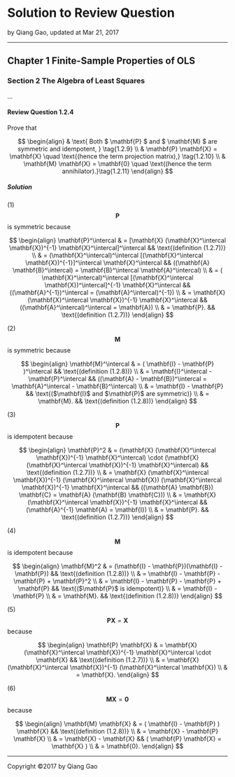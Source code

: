 # Solution to Review Question

by Qiang Gao, updated at Mar 21, 2017

---

## Chapter 1 Finite-Sample Properties of OLS

### Section 2 The Algebra of Least Squares

...

#### Review Question 1.2.4

Prove that

$$
\begin{align}
&
\text{ Both $ \mathbf{P} $ and $ \mathbf{M} $ are symmetric and idempotent, }
\tag{1.2.9}
\\ &
\mathbf{P} \mathbf{X} = \mathbf{X} \quad
\text{(hence the term projection matrix),}
\tag{1.2.10}
\\ &
\mathbf{M} \mathbf{X} = \mathbf{0} \quad
\text{(hence the term annihilator).}\tag{1.2.11}
\end{align}
$$

##### Solution

(1) $$ \mathbf{P} $$ is symmetric because

$$
\begin{align}
\mathbf{P}^\intercal 
& =
[\mathbf{X} (\mathbf{X}^\intercal \mathbf{X})^{-1}
\mathbf{X}^\intercal]^\intercal
&&
\text{(definition (1.2.7))}
\\ & =
(\mathbf{X}^\intercal)^\intercal
[(\mathbf{X}^\intercal \mathbf{X})^{-1}]^\intercal
\mathbf{X}^\intercal
&&
((\mathbf{A} \mathbf{B}^\intercal) = 
\mathbf{B}^\intercal \mathbf{A}^\intercal)
\\ & = 
( \mathbf{X}^\intercal)^\intercal
[(\mathbf{X}^\intercal \mathbf{X})^\intercal]^{-1}
\mathbf{X}^\intercal
&&
((\mathbf{A}^{-1})^\intercal =
(\mathbf{A}^\intercal)^{-1})
\\ & =
\mathbf{X} (\mathbf{X}^\intercal \mathbf{X})^{-1}
\mathbf{X}^\intercal
&&
((\mathbf{A}^\intercal)^\intercal = \mathbf{A})
\\ & =
\mathbf{P}.
&&
\text{(definition (1.2.7))}
\end{align}
$$

(2) $$ \mathbf{M} $$ is symmetric because

$$
\begin{align}
\mathbf{M}^\intercal
& =
( \mathbf{I} - \mathbf{P} )^\intercal
&&
\text{(definition (1.2.8))}
\\ & =
\mathbf{I}^\intercal - \mathbf{P}^\intercal
&&
((\mathbf{A} - \mathbf{B})^\intercal =
\mathbf{A}^\intercal - \mathbf{B}^\intercal)
\\ & =
\mathbf{I} - \mathbf{P}
&&
\text{($\mathbf{I}$ and $\mathbf{P}$ are symmetric)}
\\ & =
\mathbf{M}.
&&
\text{(definition (1.2.8))}
\end{align}
$$

(3) $$ \mathbf{P} $$ is idempotent because

$$
\begin{align}
\mathbf{P}^2
& =
(\mathbf{X} (\mathbf{X}^\intercal \mathbf{X})^{-1}
\mathbf{X}^\intercal) \cdot (\mathbf{X}
(\mathbf{X}^\intercal \mathbf{X})^{-1}
\mathbf{X}^\intercal)
&&
\text{(definition (1.2.7))}
\\ & =
\mathbf{X} (\mathbf{X}^\intercal \mathbf{X})^{-1}
(\mathbf{X}^\intercal \mathbf{X})
(\mathbf{X}^\intercal \mathbf{X})^{-1}
\mathbf{X}^\intercal
&&
((\mathbf{A} \mathbf{B}) \mathbf{C} =
\mathbf{A} (\mathbf{B} \mathbf{C}))
\\ & =
\mathbf{X} (\mathbf{X}^\intercal \mathbf{X})^{-1}
\mathbf{X}^\intercal
&&
(\mathbf{A}^{-1} \mathbf{A} = \mathbf{I})
\\ & = 
\mathbf{P}.
&&
\text{(definition (1.2.7))}
\end{align}
$$

(4) $$ \mathbf{M} $$ is idempotent because

$$
\begin{align}
\mathbf{M}^2
& = 
(\mathbf{I} - \mathbf{P})(\mathbf{I} - \mathbf{P})
&&
\text{(definition (1.2.8))}
\\ & =
\mathbf{I} - \mathbf{P} - \mathbf{P} + \mathbf{P}^2
\\ & =
\mathbf{I} - \mathbf{P} - \mathbf{P} + \mathbf{P}
&&
\text{($\mathbf{P}$ is idempotent)}
\\ & =
\mathbf{I} - \mathbf{P}
\\ & =
\mathbf{M}.
&&
\text{(definition (1.2.8))}
\end{align}
$$

(5) $$ \mathbf{P} \mathbf{X} = \mathbf{X} $$ because

$$
\begin{align}
\mathbf{P} \mathbf{X} 
& = 
\mathbf{X} (\mathbf{X}^\intercal \mathbf{X})^{-1}
\mathbf{X}^\intercal \cdot \mathbf{X}
&&
\text{(definition (1.2.7))}
\\ & =
\mathbf{X} (\mathbf{X}^\intercal \mathbf{X})^{-1}
(\mathbf{X}^\intercal \mathbf{X})
\\ & =
\mathbf{X}.
\end{align}
$$

(6) $$ \mathbf{M} \mathbf{X} = \mathbf{0} $$ because

$$
\begin{align}
\mathbf{M} \mathbf{X} 
& =
( \mathbf{I} - \mathbf{P} ) \mathbf{X}
&&
\text{(definition (1.2.8))}
\\ & =
\mathbf{X} - \mathbf{P} \mathbf{X}
\\ & =
\mathbf{X} - \mathbf{X}
&&
( \mathbf{P} \mathbf{X} = \mathbf{X} )
\\ & = \mathbf{0}.
\end{align}
$$

---

Copyright ©2017 by Qiang Gao